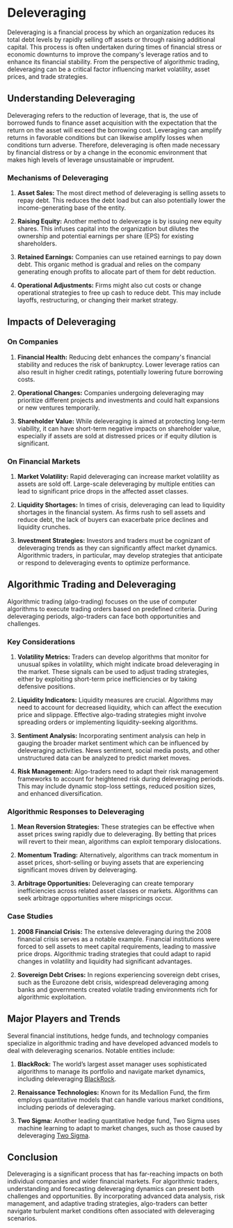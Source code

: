 # Deleveraging

Deleveraging is a financial process by which an organization reduces its total debt levels by rapidly selling off assets or through raising additional capital. This process is often undertaken during times of financial stress or economic downturns to improve the company's leverage ratios and to enhance its financial stability. From the perspective of algorithmic trading, deleveraging can be a critical factor influencing market volatility, asset prices, and trade strategies.

## Understanding Deleveraging

Deleveraging refers to the reduction of leverage, that is, the use of borrowed funds to finance asset acquisition with the expectation that the return on the asset will exceed the borrowing cost. Leveraging can amplify returns in favorable conditions but can likewise amplify losses when conditions turn adverse. Therefore, deleveraging is often made necessary by financial distress or by a change in the economic environment that makes high levels of leverage unsustainable or imprudent.

### Mechanisms of Deleveraging

1. **Asset Sales:** The most direct method of deleveraging is selling assets to repay debt. This reduces the debt load but can also potentially lower the income-generating base of the entity.
   
2. **Raising Equity:** Another method to deleverage is by issuing new equity shares. This infuses capital into the organization but dilutes the ownership and potential earnings per share (EPS) for existing shareholders.
   
3. **Retained Earnings:** Companies can use retained earnings to pay down debt. This organic method is gradual and relies on the company generating enough profits to allocate part of them for debt reduction.

4. **Operational Adjustments:** Firms might also cut costs or change operational strategies to free up cash to reduce debt. This may include layoffs, restructuring, or changing their market strategy.

## Impacts of Deleveraging

### On Companies

1. **Financial Health:** Reducing debt enhances the company's financial stability and reduces the risk of bankruptcy. Lower leverage ratios can also result in higher credit ratings, potentially lowering future borrowing costs.

2. **Operational Changes:** Companies undergoing deleveraging may prioritize different projects and investments and could halt expansions or new ventures temporarily.

3. **Shareholder Value:** While deleveraging is aimed at protecting long-term viability, it can have short-term negative impacts on shareholder value, especially if assets are sold at distressed prices or if equity dilution is significant.

### On Financial Markets

1. **Market Volatility:** Rapid deleveraging can increase market volatility as assets are sold off. Large-scale deleveraging by multiple entities can lead to significant price drops in the affected asset classes.

2. **Liquidity Shortages:** In times of crisis, deleveraging can lead to liquidity shortages in the financial system. As firms rush to sell assets and reduce debt, the lack of buyers can exacerbate price declines and liquidity crunches.

3. **Investment Strategies:** Investors and traders must be cognizant of deleveraging trends as they can significantly affect market dynamics. Algorithmic traders, in particular, may develop strategies that anticipate or respond to deleveraging events to optimize performance.

## Algorithmic Trading and Deleveraging

Algorithmic trading (algo-trading) focuses on the use of computer algorithms to execute trading orders based on predefined criteria. During deleveraging periods, algo-traders can face both opportunities and challenges.

### Key Considerations

1. **Volatility Metrics:** Traders can develop algorithms that monitor for unusual spikes in volatility, which might indicate broad deleveraging in the market. These signals can be used to adjust trading strategies, either by exploiting short-term price inefficiencies or by taking defensive positions.

2. **Liquidity Indicators:** Liquidity measures are crucial. Algorithms may need to account for decreased liquidity, which can affect the execution price and slippage. Effective algo-trading strategies might involve spreading orders or implementing liquidity-seeking algorithms.

3. **Sentiment Analysis:** Incorporating sentiment analysis can help in gauging the broader market sentiment which can be influenced by deleveraging activities. News sentiment, social media posts, and other unstructured data can be analyzed to predict market moves.

4. **Risk Management:** Algo-traders need to adapt their risk management frameworks to account for heightened risk during deleveraging periods. This may include dynamic stop-loss settings, reduced position sizes, and enhanced diversification.

### Algorithmic Responses to Deleveraging

1. **Mean Reversion Strategies:** These strategies can be effective when asset prices swing rapidly due to deleveraging. By betting that prices will revert to their mean, algorithms can exploit temporary dislocations.

2. **Momentum Trading:** Alternatively, algorithms can track momentum in asset prices, short-selling or buying assets that are experiencing significant moves driven by deleveraging.

3. **Arbitrage Opportunities:** Deleveraging can create temporary inefficiencies across related asset classes or markets. Algorithms can seek arbitrage opportunities where mispricings occur.

### Case Studies

1. **2008 Financial Crisis:** The extensive deleveraging during the 2008 financial crisis serves as a notable example. Financial institutions were forced to sell assets to meet capital requirements, leading to massive price drops. Algorithmic trading strategies that could adapt to rapid changes in volatility and liquidity had significant advantages.

2. **Sovereign Debt Crises:** In regions experiencing sovereign debt crises, such as the Eurozone debt crisis, widespread deleveraging among banks and governments created volatile trading environments rich for algorithmic exploitation.

## Major Players and Trends

Several financial institutions, hedge funds, and technology companies specialize in algorithmic trading and have developed advanced models to deal with deleveraging scenarios. Notable entities include:

1. **BlackRock:** The world’s largest asset manager uses sophisticated algorithms to manage its portfolio and navigate market dynamics, including deleveraging [BlackRock](https://www.blackrock.com).

2. **Renaissance Technologies:** Known for its Medallion Fund, the firm employs quantitative models that can handle various market conditions, including periods of deleveraging.

3. **Two Sigma:** Another leading quantitative hedge fund, Two Sigma uses machine learning to adapt to market changes, such as those caused by deleveraging [Two Sigma](https://www.twosigma.com).

## Conclusion

Deleveraging is a significant process that has far-reaching impacts on both individual companies and wider financial markets. For algorithmic traders, understanding and forecasting deleveraging dynamics can present both challenges and opportunities. By incorporating advanced data analysis, risk management, and adaptive trading strategies, algo-traders can better navigate turbulent market conditions often associated with deleveraging scenarios.